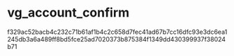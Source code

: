 vg_account_confirm
==================

f329ac52bacb4c232c71b61af1b4c2c658d7fec41ad67b7cc16dfc93e3dc6ea1
245db3a6a489ff8bd5fce25ad7020373b875384f1349dd430399937f38024b71
